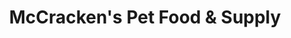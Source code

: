 ---
title: "McCracken's Pet Food & Supply"
url: /elizabethtown/mccrackens-pet-food-und-supply/
shop: Tiere
---
